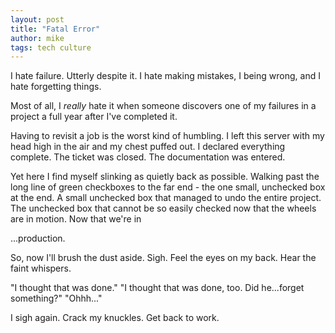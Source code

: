 ```yaml
---
layout: post
title: "Fatal Error"
author: mike
tags: tech culture
---
```


I hate failure. Utterly despite it. I hate making mistakes, I being wrong, and I hate forgetting things. 

Most of all, I *really* hate it when someone discovers one of my failures in a project a full year after I've completed it. 

Having to revisit a job is the worst kind of humbling. I left this server with my head high in the air and my chest puffed out. I declared everything complete. The ticket was closed. The documentation was entered. 

Yet here I find myself slinking as quietly back as possible. Walking past the long line of green checkboxes to the far end - the one small, unchecked box at the end. A small unchecked box that managed to undo the entire project. The unchecked box that cannot be so easily checked now that the wheels are in motion. Now that we're in

...production.

So, now I'll brush the dust aside. Sigh. Feel the eyes on my back. Hear the faint whispers.

"I thought that was done."
"I thought that was done, too. Did he...forget something?"
"Ohhh..."

I sigh again. Crack my knuckles. Get back to work.